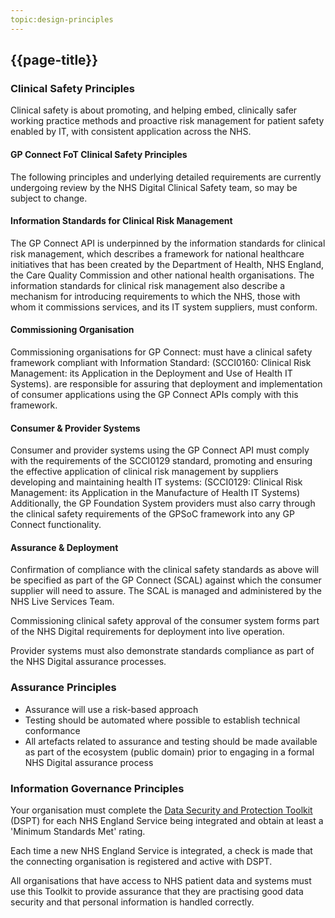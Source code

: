 ```yaml
---
topic:design-principles
---
```


## {{page-title}}

### **Clinical Safety Principles**
Clinical safety is about promoting, and helping embed, clinically safer working practice methods and proactive risk management for patient safety enabled by IT, with consistent application across the NHS. 

#### GP Connect FoT Clinical Safety Principles
The following principles and underlying detailed requirements are currently undergoing review by the NHS Digital Clinical Safety team, so may be subject to change. 

#### Information Standards for Clinical Risk Management 
The GP Connect API is underpinned by the information standards for clinical risk management, which describes a framework for national healthcare initiatives that has been created by the Department of Health, NHS England, the Care Quality Commission and other national health organisations. 
The information standards for clinical risk management also describe a mechanism for introducing requirements to which the NHS, those with whom it commissions services, and its IT system suppliers, must conform.

#### Commissioning Organisation
Commissioning organisations for GP Connect: 
must have a clinical safety framework compliant with Information Standard: (SCCI0160: Clinical Risk Management: its Application in the Deployment and Use of Health IT Systems). 
are responsible for assuring that deployment and implementation of consumer applications using the GP Connect APIs comply with this framework.

#### Consumer & Provider Systems
Consumer and provider systems using the GP Connect API must comply with the requirements of the SCCI0129 standard, promoting and ensuring the effective application of clinical risk management by suppliers developing and maintaining health IT systems: (SCCI0129: Clinical Risk Management: its Application in the Manufacture of Health IT Systems) 
Additionally, the GP Foundation System providers must also carry through the clinical safety requirements of the GPSoC framework into any GP Connect functionality.

#### Assurance & Deployment
Confirmation of compliance with the clinical safety standards as above will be specified as part of the GP Connect (SCAL) against which the consumer supplier will need to assure. The SCAL is managed and administered by the NHS Live Services Team.

Commissioning clinical safety approval of the consumer system forms part of the NHS Digital requirements for deployment into live operation.

Provider systems must also demonstrate standards compliance as part of the NHS Digital assurance processes.

### **Assurance Principles**
* Assurance will use a risk-based approach
* Testing should be automated where possible to establish technical conformance
* All artefacts related to assurance and testing should be made available as part of the ecosystem (public domain) prior to engaging in a formal NHS Digital assurance process

### **Information Governance Principles**
Your organisation must complete the [Data Security and Protection Toolkit](https://www.dsptoolkit.nhs.uk/) (DSPT) for each NHS England Service being integrated and obtain at least a 'Minimum Standards Met' rating.

Each time a new NHS England Service is integrated, a check is made that the connecting organisation is registered and active with DSPT.

All organisations that have access to NHS patient data and systems must use this Toolkit to provide assurance that they are practising good data security and that personal information is handled correctly.
  